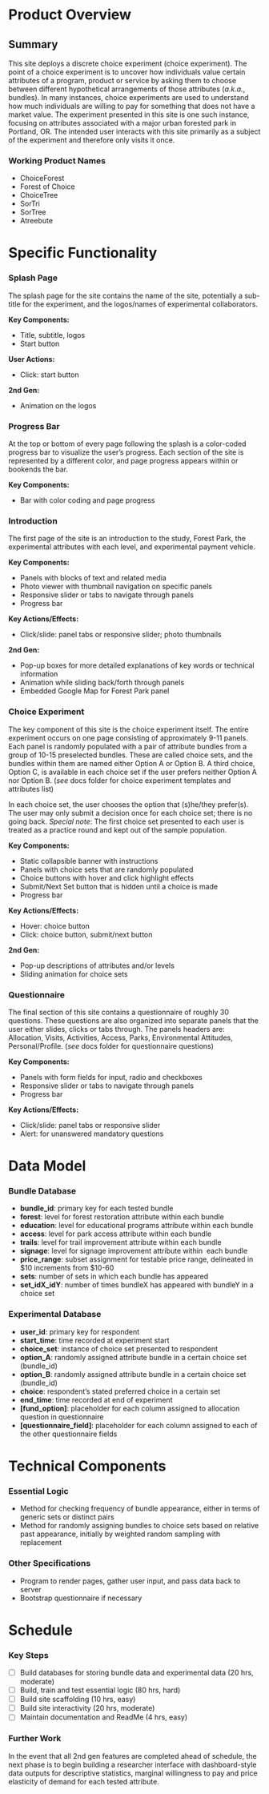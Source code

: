 # Product Overview
## Summary
This site deploys a discrete choice experiment (choice experiment). The point of a choice experiment is to uncover how individuals value certain attributes of a program, product or service by asking them to choose between different hypothetical arrangements of those attributes (_a.k.a._, bundles). In many instances, choice experiments are used to understand how much individuals are willing to pay for something that does not have a market value. The experiment presented in this site is one such instance, focusing on attributes associated with a major urban forested park in Portland, OR. The intended user interacts with this site primarily as a subject of the experiment and therefore only visits it once.

### Working Product Names
* ChoiceForest
* Forest of Choice 
* ChoiceTree 
* SorTri 
* SorTree 
* Atreebute

# Specific Functionality
### Splash Page 
The splash page for the site contains the name of the site, potentially a sub-title for the experiment, and the logos/names of experimental collaborators.

**Key Components:**
* Title, subtitle, logos
* Start button 

**User Actions:**
* Click: start button

**2nd Gen:**
* Animation on the logos 

### Progress Bar
At the top or bottom of every page following the splash is a color-coded progress bar to visualize the user’s progress. Each section of the site is represented by a different color, and page progress appears within or bookends the bar.

**Key Components:**
* Bar with color coding and page progress 

### Introduction 
The first page of the site is an introduction to the study, Forest Park, the experimental attributes with each level, and experimental payment vehicle.

**Key Components:**
* Panels with blocks of text and related media 
* Photo viewer with thumbnail navigation on specific panels 
* Responsive slider or tabs to navigate through panels 
* Progress bar

**Key Actions/Effects:**
* Click/slide: panel tabs or responsive slider; photo thumbnails

**2nd Gen:**
* Pop-up boxes for more detailed explanations of key words or technical information 
* Animation while sliding back/forth through panels 
* Embedded Google Map for Forest Park panel 

### Choice Experiment
The key component of this site is the choice experiment itself. The entire experiment occurs on one page consisting of approximately 9-11 panels. Each panel is randomly populated with a pair of attribute bundles from a group of 10-15 preselected bundles. These are called choice sets, and the bundles within them are named either Option A or Option B. A third choice, Option C, is available in each choice set if the user prefers neither Option A nor Option B. (_see_ docs folder for choice experiment templates and attributes list)

In each choice set, the user chooses the option that (s)he/they prefer(s). The user may only submit a decision once for each choice set; there is no going back. _Special note_: The first choice set presented to each user is treated as a practice round and kept out of the sample population.

**Key Components:**
* Static collapsible banner with instructions 
* Panels with choice sets that are randomly populated 
* Choice buttons with hover and click highlight effects 
* Submit/Next Set button that is hidden until a choice is made 
* Progress bar

**Key Actions/Effects:**
* Hover: choice button
* Click: choice button, submit/next button

**2nd Gen:**
* Pop-up descriptions of attributes and/or levels 
* Sliding animation for choice sets 

### Questionnaire
The final section of this site contains a questionnaire of roughly 30 questions. These questions are also organized into separate panels that the user either slides, clicks or tabs through. The panels headers are: Allocation, Visits, Activities, Access, Parks, Environmental Attitudes, Personal/Profile. (_see_ docs folder for questionnaire questions)

**Key Components:**
* Panels with form fields for input, radio and checkboxes 
* Responsive slider or tabs to navigate through panels  
* Progress bar

**Key Actions/Effects:**
* Click/slide: panel tabs or responsive slider
* Alert: for unanswered mandatory questions

# Data Model
### Bundle Database
* __bundle_id__: primary key for each tested bundle
* __forest__: level for forest restoration attribute within each bundle
* __education__: level for educational programs attribute within each bundle
* __access__: level for park access attribute within each bundle
* __trails__: level for trail improvement attribute within each bundle
* __signage__: level for signage improvement attribute within  each bundle
* __price_range__: subset assignment for testable price range, delineated in $10 increments from $10-60 
* __sets__: number of sets in which each bundle has appeared
* __set_idX_idY__: number of times bundleX has appeared with bundleY in a choice set

### Experimental Database
* __user_id__: primary key for respondent
* __start_time__: time recorded at experiment start
* __choice_set__: instance of choice set presented to respondent
* __option_A__: randomly assigned attribute bundle in a certain choice set (bundle_id)
* __option_B__: randomly assigned attribute bundle in a certain choice set (bundle_id)
* __choice__: respondent’s stated preferred choice in a certain set
* __end_time__: time recorded at end of experiment
* __[fund_option]__: placeholder for each column assigned to allocation question in questionnaire
* __[questionnaire_field]__: placeholder for each column assigned to each of the other questionnaire fields

# Technical Components
### Essential Logic
* Method for checking frequency of bundle appearance, either in terms of generic sets or distinct pairs
* Method for randomly assigning bundles to choice sets based on relative past appearance, initially by weighted random sampling with replacement

### Other Specifications
* Program to render pages, gather user input, and pass data back to server
* Bootstrap questionnaire if necessary

# Schedule
### Key Steps
- [ ] Build databases for storing bundle data and experimental data (20 hrs, moderate)
- [ ] Build, train and test essential logic (80 hrs, hard)
- [ ] Build site scaffolding (10 hrs, easy)
- [ ] Build site interactivity (20 hrs, moderate)
- [ ] Maintain documentation and ReadMe (4 hrs, easy)

### Further Work
In the event that all 2nd gen features are completed ahead of schedule, the next phase is to begin building a researcher interface with dashboard-style data outputs for descriptive statistics, marginal willingness to pay and price elasticity of demand for each tested attribute.

